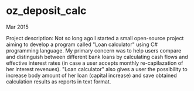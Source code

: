 # oz_deposit_calc

Mar 2015

Project description: 
Not so long ago I started a small open-source project aiming to develop a program called "Loan calculator" using C# programming language. 
My primary concern was to help users compare and distinguish between different bank loans by calculating cash flows and effective interest rates 
(in case a user accepts monthly re-capilazation of her interest revenues). 
"Loan calculator" also gives a user the possibility to increase body amount of her loan (capital increase) and save obtained calculation results as reports in text format.